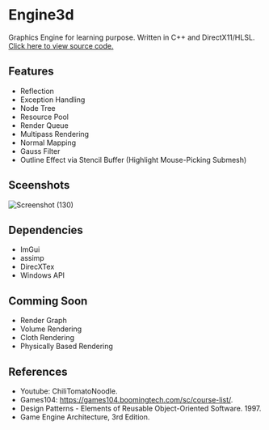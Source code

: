 # Engine3d
Graphics Engine for learning purpose. Written in C++ and DirectX11/HLSL. [Click here to view source code.](https://github.com/PickOranges/Engine3d)

## Features
- Reflection
- Exception Handling
- Node Tree
- Resource Pool
- Render Queue
- Multipass Rendering
- Normal Mapping
- Gauss Filter
- Outline Effect via Stencil Buffer (Highlight Mouse-Picking Submesh)

## Sceenshots
![Screenshot (130)](https://user-images.githubusercontent.com/55946962/167479209-ab5b1ccb-15bc-4bc1-ae3d-b36d055f4892.png)

## Dependencies
- ImGui
- assimp
- DirecXTex
- Windows API

## Comming Soon
- Render Graph
- Volume Rendering
- Cloth Rendering
- Physically Based Rendering

## References
- Youtube: ChiliTomatoNoodle.
- Games104: https://games104.boomingtech.com/sc/course-list/.
- Design Patterns - Elements of Reusable Object-Oriented Software. 1997.
- Game Engine Architecture, 3rd Edition.
